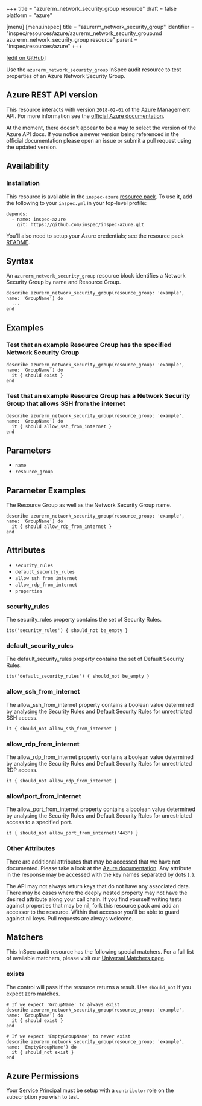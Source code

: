 +++
title = "azurerm_network_security_group resource"
draft = false
platform = "azure"

[menu]
  [menu.inspec]
    title = "azurerm_network_security_group"
    identifier = "inspec/resources/azure/azurerm_network_security_group.md azurerm_network_security_group resource"
    parent = "inspec/resources/azure"
+++

[\[edit on GitHub\]](https://github.com/inspec/inspec/blob/master/docs-chef-io/content/inspec/resources/azurerm_network_security_group.md)

Use the `azurerm_network_security_group` InSpec audit resource to test properties of an
Azure Network Security Group.

## Azure REST API version

This resource interacts with version `2018-02-01` of the Azure Management API.
For more information see the [official Azure documentation](https://docs.microsoft.com/en-us/rest/api/virtualnetwork/networksecuritygroups/get).

At the moment, there doesn't appear to be a way to select the version of the
Azure API docs. If you notice a newer version being referenced in the official
documentation please open an issue or submit a pull request using the updated
version.

## Availability

### Installation

This resource is available in the `inspec-azure` [resource
pack](/inspec/glossary/#resource-pack). To use it, add the
following to your `inspec.yml` in your top-level profile:

    depends:
      - name: inspec-azure
        git: https://github.com/inspec/inspec-azure.git

You'll also need to setup your Azure credentials; see the resource pack
[README](https://github.com/inspec/inspec-azure#inspec-for-azure).

## Syntax

An `azurerm_network_security_group` resource block identifies a Network Security Group by
name and Resource
Group.

    describe azurerm_network_security_group(resource_group: 'example', name: 'GroupName') do
      ...
    end

## Examples

### Test that an example Resource Group has the specified Network Security Group

    describe azurerm_network_security_group(resource_group: 'example', name: 'GroupName') do
      it { should exist }
    end

### Test that an example Resource Group has a Network Security Group that allows SSH from the internet

    describe azurerm_network_security_group(resource_group: 'example', name: 'GroupName') do
      it { should allow_ssh_from_internet }
    end

## Parameters

- `name`
- `resource_group`

## Parameter Examples

The Resource Group as well as the Network Security Group
name.

    describe azurerm_network_security_group(resource_group: 'example', name: 'GroupName') do
      it { should allow_rdp_from_internet }
    end

## Attributes

- `security_rules`
- `default_security_rules`
- `allow_ssh_from_internet`
- `allow_rdp_from_internet`
- `properties`

### security_rules

The security_rules property contains the set of Security Rules.

    its('security_rules') { should_not be_empty }

### default_security_rules

The default_security_rules property contains the set of Default Security Rules.

    its('default_security_rules') { should_not be_empty }

### allow_ssh_from_internet

The allow_ssh_from_internet property contains a boolean value determined by analysing
the Security Rules and Default Security Rules for unrestricted SSH access.

    it { should_not allow_ssh_from_internet }

### allow_rdp_from_internet

The allow_rdp_from_internet property contains a boolean value determined by analysing
the Security Rules and Default Security Rules for unrestricted RDP access.

    it { should_not allow_rdp_from_internet }

### allow\port_from_internet

The allow_port_from_internet property contains a boolean value determined by analysing
the Security Rules and Default Security Rules for unrestricted access to a specified port.

    it { should_not allow_port_from_internet('443') }

### Other Attributes

There are additional attributes that may be accessed that we have not
documented. Please take a look at the [Azure documentation](#azure-rest-api-version).
Any attribute in the response may be accessed with the key names separated by
dots (`.`).

The API may not always return keys that do not have any associated data. There
may be cases where the deeply nested property may not have the desired
attribute along your call chain. If you find yourself writing tests against
properties that may be nil, fork this resource pack and add an accessor to the
resource. Within that accessor you'll be able to guard against nil keys. Pull
requests are always welcome.

## Matchers

This InSpec audit resource has the following special matchers. For a full list of
available matchers, please visit our [Universal Matchers
page](/inspec/matchers/).

### exists

The control will pass if the resource returns a result. Use `should_not` if you expect
zero matches.

    # If we expect 'GroupName' to always exist
    describe azurerm_network_security_group(resource_group: 'example', name: 'GroupName') do
      it { should exist }
    end

    # If we expect 'EmptyGroupName' to never exist
    describe azurerm_network_security_group(resource_group: 'example', name: 'EmptyGroupName') do
      it { should_not exist }
    end

## Azure Permissions

Your [Service
Principal](https://docs.microsoft.com/en-us/azure/azure-resource-manager/resource-group-create-service-principal-portal)
must be setup with a `contributor` role on the subscription you wish to test.
